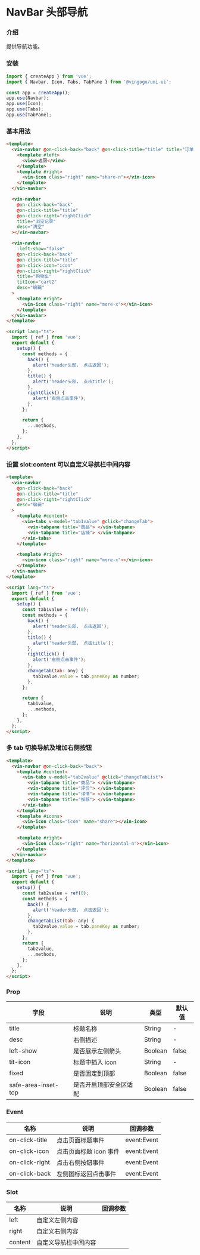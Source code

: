 # NavBar 头部导航

### 介绍

提供导航功能。

### 安装

```javascript
import { createApp } from 'vue';
import { Navbar, Icon, Tabs, TabPane } from '@vingogo/uni-ui';

const app = createApp();
app.use(Navbar);
app.use(Icon);
app.use(Tabs);
app.use(TabPane);
```

### 基本用法

```html
<template>
  <vin-navbar @on-click-back="back" @on-click-title="title" title="订单详情">
    <template #left>
      <view>返回</view>
    </template>
    <template #right>
      <vin-icon class="right" name="share-n"></vin-icon>
    </template>
  </vin-navbar>

  <vin-navbar
    @on-click-back="back"
    @on-click-title="title"
    @on-click-right="rightClick"
    title="浏览记录"
    desc="清空"
  ></vin-navbar>

  <vin-navbar
    :left-show="false"
    @on-click-back="back"
    @on-click-title="title"
    @on-click-icon="icon"
    @on-click-right="rightClick"
    title="购物车"
    titIcon="cart2"
    desc="编辑"
  >
    <template #right>
      <vin-icon class="right" name="more-x"></vin-icon>
    </template>
  </vin-navbar>
</template>

<script lang="ts">
  import { ref } from 'vue';
  export default {
    setup() {
      const methods = {
        back() {
          alert('header头部， 点击返回');
        },
        title() {
          alert('header头部， 点击title');
        },
        rightClick() {
          alert('右侧点击事件');
        },
      };

      return {
        ...methods,
      };
    },
  };
</script>
```

### 设置 slot:content 可以自定义导航栏中间内容

```html
<template>
  <vin-navbar
    @on-click-back="back"
    @on-click-title="title"
    @on-click-right="rightClick"
    desc="编辑"
  >
    <template #content>
      <vin-tabs v-model="tab1value" @click="changeTab">
        <vin-tabpane title="商品"> </vin-tabpane>
        <vin-tabpane title="店铺"> </vin-tabpane>
      </vin-tabs>
    </template>

    <template #right>
      <vin-icon class="right" name="more-x"></vin-icon>
    </template>
  </vin-navbar>
</template>

<script lang="ts">
  import { ref } from 'vue';
  export default {
    setup() {
      const tab1value = ref(0);
      const methods = {
        back() {
          alert('header头部， 点击返回');
        },
        title() {
          alert('header头部， 点击title');
        },
        rightClick() {
          alert('右侧点击事件');
        },
        changeTab(tab: any) {
          tab1value.value = tab.paneKey as number;
        },
      };

      return {
        tab1value,
        ...methods,
      };
    },
  };
</script>
```

### 多 tab 切换导航及增加右侧按钮

```html
<template>
  <vin-navbar @on-click-back="back">
    <template #content>
      <vin-tabs v-model="tab2value" @click="changeTabList">
        <vin-tabpane title="商品"> </vin-tabpane>
        <vin-tabpane title="评价"> </vin-tabpane>
        <vin-tabpane title="详情"> </vin-tabpane>
        <vin-tabpane title="推荐"> </vin-tabpane>
      </vin-tabs>
    </template>
    <template #icons>
      <vin-icon class="icon" name="share"></vin-icon>
    </template>

    <template #right>
      <vin-icon class="right" name="horizontal-n"></vin-icon>
    </template>
  </vin-navbar>
</template>

<script lang="ts">
  import { ref } from 'vue';
  export default {
    setup() {
      const tab2value = ref(0);
      const methods = {
        back() {
          alert('header头部， 点击返回');
        },
        changeTabList(tab: any) {
          tab2value.value = tab.paneKey as number;
        },
      };
      return {
        tab2value,
        ...methods,
      };
    },
  };
</script>
```

### Prop

| 字段                | 说明                   | 类型    | 默认值 |
| ------------------- | ---------------------- | ------- | ------ |
| title               | 标题名称               | String  | -      |
| desc                | 右侧描述               | String  | -      |
| left-show           | 是否展示左侧箭头       | Boolean | false  |
| tit-icon            | 标题中插入 icon        | String  | -      |
| fixed               | 是否固定到顶部         | Boolean | false  |
| safe-area-inset-top | 是否开启顶部安全区适配 | Boolean | false  |

### Event

| 名称           | 说明                   | 回调参数    |
| -------------- | ---------------------- | ----------- |
| on-click-title | 点击页面标题事件       | event:Event |
| on-click-icon  | 点击页面标题 icon 事件 | event:Event |
| on-click-right | 点击右侧按钮事件       | event:Event |
| on-click-back  | 左侧图标返回点击事件   | event:Event |

### Slot

| 名称    | 说明                 | 回调参数 |
| ------- | -------------------- | -------- |
| left    | 自定义左侧内容       |          |
| right   | 自定义右侧内容       |          |
| content | 自定义导航栏中间内容 |          |
